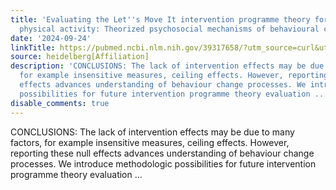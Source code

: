 ```yaml
---
title: 'Evaluating the Let''s Move It intervention programme theory for adolescents''
  physical activity: Theorized psychosocial mechanisms of behavioural changes'
date: '2024-09-24'
linkTitle: https://pubmed.ncbi.nlm.nih.gov/39317658/?utm_source=curl&utm_medium=rss&utm_campaign=pubmed-2&utm_content=1FakS-2QOkCT8HsMOQP1bCRQ4YzyumYOmxmF0moLsQ3dFB1E9V&fc=20220326224207&ff=20240925194808&v=2.18.0.post9+e462414
source: heidelberg[Affiliation]
description: 'CONCLUSIONS: The lack of intervention effects may be due to many factors,
  for example insensitive measures, ceiling effects. However, reporting these null
  effects advances understanding of behaviour change processes. We introduce methodologic
  possibilities for future intervention programme theory evaluation ...'
disable_comments: true
---
```

CONCLUSIONS: The lack of intervention effects may be due to many factors, for example insensitive measures, ceiling effects. However, reporting these null effects advances understanding of behaviour change processes. We introduce methodologic possibilities for future intervention programme theory evaluation ...